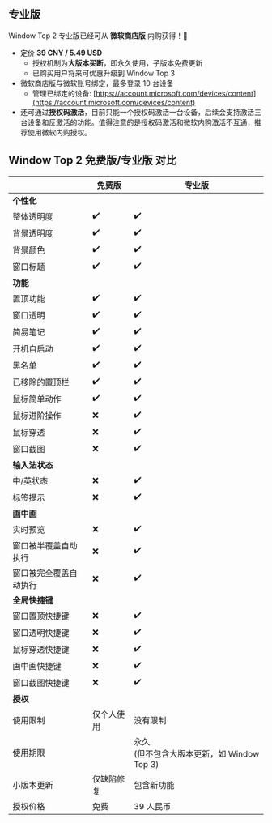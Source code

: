## 专业版
Window Top 2 专业版已经可从 **微软商店版** 内购获得！🎉

* 定价 **39 CNY / 5.49 USD**
	* 授权机制为**大版本买断**，即永久使用，子版本免费更新
	* 已购买用户将来可优惠升级到 Window Top 3
* 微软商店版与微软账号绑定，最多登录 10 台设备
	* 管理已绑定的设备: [https://account.microsoft.com/devices/content](https://account.microsoft.com/devices/content)
* 还可通过**授权码激活**，目前只能一个授权码激活一台设备，后续会支持激活三台设备和反激活的功能。值得注意的是授权码激活和微软内购激活不互通，推荐使用微软内购授权。


## Window Top 2 免费版/专业版 对比
| | 免费版 | 专业版
--- | --- | ---
**个性化** | |
整体透明度 | ✔️ | ✔️
背景透明度 | ✔️ | ✔️
背景颜色 | ✔️ | ✔️
窗口标题 | ✔️ | ✔️
**功能** | |
置顶功能 | ✔️ | ✔️
窗口透明  |  ✔️ | ✔️
简易笔记 | ✔️ | ✔️
开机自启动 |✔️ | ✔️
黑名单 | ✔️ | ✔️
已移除的置顶栏 | ✔️ | ✔️
鼠标简单动作 | ✔️ | ✔️
鼠标进阶操作 | ❌ | ✔️
鼠标穿透 | ❌ | ✔️
窗口截图| ❌ | ✔️
**输入法状态** | |
中/英状态 | ❌ | ✔️
标签提示 | ❌ | ✔️
**画中画** | |
实时预览 |  ❌ | ✔️
窗口被半覆盖自动执行 |  ❌ | ✔️
窗口被完全覆盖自动执行 | ❌ | ✔️
**全局快捷键** | |
窗口置顶快捷键 | ❌ | ✔️
窗口透明快捷键| ❌ | ✔️
鼠标穿透快捷键| ❌ | ✔️
画中画快捷键| ❌ | ✔️
窗口截图快捷键| ❌ | ✔️
**授权** | |		
使用限制 |	仅个人使用	|没有限制
使用期限|		|永久<br/>(但不包含大版本更新，如 Window Top 3)
小版本更新 |	仅缺陷修复 |	包含新功能
授权价格 |	免费	 | 39 人民币
